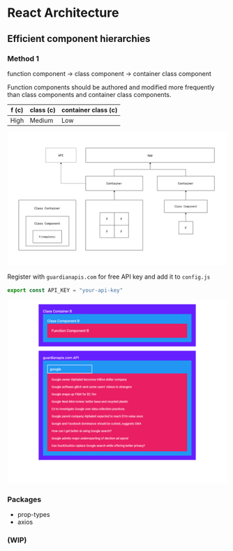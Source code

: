 # React Architecture

## Efficient component hierarchies

### Method 1


function component &#8594; class component &#8594; container class component

Function components should be authored and modified more frequently than class components and container class components.

| f (c) 	| class (c) | container class (c)	|
|--------------------	|-----------------	|---------------------------	|
| High               	| Medium          	| Low                       	|


![screenshot](https://raw.githubusercontent.com/Jon-Dickinson/react-architecture/master/src/images/ReactArchitecture.jpg)

Register with `guardianapis.com` for free API key and add it to `config.js`

```javascript
export const API_KEY = "your-api-key"
```

![screenshot2](https://raw.githubusercontent.com/Jon-Dickinson/react-architecture/master/src/images/screenshot.png)

### Packages

  - prop-types
  - axios

### (WIP)
